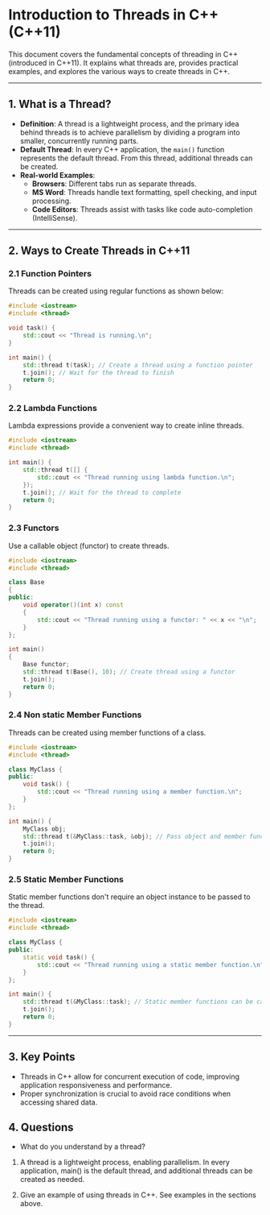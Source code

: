 # **Introduction to Threads in C++ (C++11)**

This document covers the fundamental concepts of threading in C++ (introduced in C++11). It explains what threads are, provides practical examples, and explores the various ways to create threads in C++.

---

## **1. What is a Thread?**

- **Definition**: A thread is a lightweight process, and the primary idea behind threads is to achieve parallelism by dividing a program into smaller, concurrently running parts.
- **Default Thread**: In every C++ application, the `main()` function represents the default thread. From this thread, additional threads can be created.
- **Real-world Examples**:
  - **Browsers**: Different tabs run as separate threads.
  - **MS Word**: Threads handle text formatting, spell checking, and input processing.
  - **Code Editors**: Threads assist with tasks like code auto-completion (IntelliSense).

---

## **2. Ways to Create Threads in C++11**

### **2.1 Function Pointers**
Threads can be created using regular functions as shown below:
```cpp
#include <iostream>
#include <thread>

void task() {
    std::cout << "Thread is running.\n";
}

int main() {
    std::thread t(task); // Create a thread using a function pointer
    t.join(); // Wait for the thread to finish
    return 0;
}
```

### **2.2 Lambda Functions**
Lambda expressions provide a convenient way to create inline threads.
```cpp
#include <iostream>
#include <thread>

int main() {
    std::thread t([] {
        std::cout << "Thread running using lambda function.\n";
    });
    t.join(); // Wait for the thread to complete
    return 0;
}
```

### **2.3 Functors**
Use a callable object (functor) to create threads.
```cpp
#include <iostream>
#include <thread>

class Base
{
public:
    void operator()(int x) const
    {
        std::cout << "Thread running using a functor: " << x << "\n";
    }
};

int main()
{
    Base functor;
    std::thread t(Base(), 10); // Create thread using a functor
    t.join();
    return 0;
}
```


### **2.4 Non static Member Functions**
Threads can be created using member functions of a class.
```cpp
#include <iostream>
#include <thread>

class MyClass {
public:
    void task() {
        std::cout << "Thread running using a member function.\n";
    }
};

int main() {
    MyClass obj;
    std::thread t(&MyClass::task, &obj); // Pass object and member function pointer
    t.join();
    return 0;
}
```

### **2.5 Static Member Functions**
Static member functions don't require an object instance to be passed to the thread.
```cpp
#include <iostream>
#include <thread>

class MyClass {
public:
    static void task() {
        std::cout << "Thread running using a static member function.\n";
    }
};

int main() {
    std::thread t(&MyClass::task); // Static member functions can be called directly
    t.join();
    return 0;
}
```

---

## **3. Key Points**
- Threads in C++ allow for concurrent execution of code, improving application responsiveness and performance.
- Proper synchronization is crucial to avoid race conditions when accessing shared data.

## **4. Questions**
- What do you understand by a thread?

1. A thread is a lightweight process, enabling parallelism. In every application, main() is the default thread, and additional threads can be created as needed.

2. Give an example of using threads in C++.
See examples in the sections above.